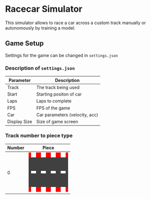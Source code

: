 # Racecar Simulator

This simulator allows to race a car across a custom track manually or autonomously by training a model.

## Game Setup
Settings for the game can be changed in `settings.json`

### Description of `settings.json`

| Parameter   | Description                   |
| ----------- | ----------------------------- |
| Track       | The track being used          |
| Start       | Starting positon of car       |
| Laps        | Laps to complete              |
| FPS         | FPS of the game               |
| Car         | Car parameters (velocity, acc)|
| Display Size| Size of game screen           |

### Track number to piece type

|Number | Piece |
|------ | ----- |
|0      | ![Drag Racing](images/horizontal.png)|
